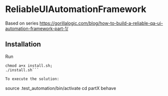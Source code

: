 # ReliableUIAutomationFramework

Based on series https://gorillalogic.com/blog/how-to-build-a-reliable-qa-ui-automation-framework-part-1/

## Installation
Run 

```
chmod a+x install.sh;
./install.sh```

To execute the solution:
```
source .test_automation/bin/activate
cd partX
behave
``` 
